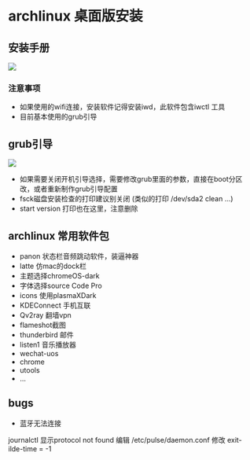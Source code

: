 # archlinux 桌面版安装

## 安装手册
![](https://wiki.archlinux.org/index.php/Installation_guide_(%E7%AE%80%E4%BD%93%E4%B8%AD%E6%96%87))

### 注意事项

* 如果使用的wifi连接，安装软件记得安装iwd，此软件包含iwctl 工具
* 目前基本使用的grub引导

## grub引导
![](https://wiki.archlinux.org/index.php/GRUB_(%E7%AE%80%E4%BD%93%E4%B8%AD%E6%96%87))

* 如果需要关闭开机引导选择，需要修改grub里面的参数，直接在boot分区改，或者重新制作grub引导配置
* fsck磁盘安装检查的打印建议别关闭  (类似的打印 /dev/sda2 clean ...)
* start version 打印也在这里，注意删除

## archlinux 常用软件包

* panon 状态栏音频跳动软件，装逼神器
* latte 仿mac的dock栏
* 主题选择chromeOS-dark
* 字体选择source Code Pro
* icons 使用plasmaXDark
* KDEConnect 手机互联
* Qv2ray 翻墙vpn
* flameshot截图
* thunderbird 邮件
* listen1 音乐播放器
* wechat-uos
* chrome
* utools
* ... 

## bugs

* 蓝牙无法连接
    
journalctl 显示protocol not found
编辑 /etc/pulse/daemon.conf   修改 exit-ilde-time = -1
